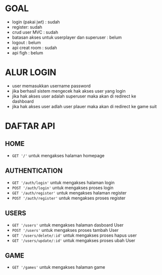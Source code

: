 # GOAL
* login (pakai jwt) : sudah 
* register: sudah
* crud user MVC : sudah
* batasan akses untuk userplayer dan superuser : belum
* logout : belum
* api creat room : sudah
* api figh : belum

# ALUR LOGIN
*   user memasukkan username password
*   jika berhasil sistem mengecek hak akses user yang login 
*   jika hak akses user adalah superuser maka akan di redirect ke dashboard
*   jika hak akses user adlah user plauer maka akan di redirect ke game suit

# DAFTAR API
## HOME
 * `GET '/'` untuk mengakses halaman homepage
## AUTHENTICATION
 * `GET '/auth/login'` untuk mengakses halaman login
 * `POST '/auth/login'` untuk mengakses proses login
 * `GET '/auth/register'` untuk mengakses halaman register
 * `POST '/auth/register'` untuk mengakses proses register
## USERS
 * `GET '/users'` untuk mengakses halaman dasboard User
 * `POST '/users'` untuk mengakses proses tambah User
 * `GET '/users/delete/:id'` untuk mengakses proses hapus user
 * `GET '/users/update/:id'` untuk mengakses proses ubah User

 ## GAME
 * `GET '/games'` untuk mengakses halaman game

